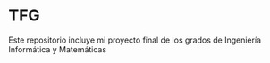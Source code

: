 # TFG
Este repositorio incluye mi proyecto final de los grados de Ingeniería Informática y Matemáticas
